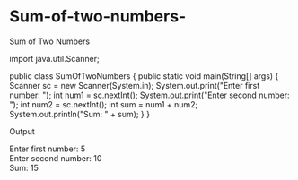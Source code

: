 # Sum-of-two-numbers-
Sum of Two Numbers

import java.util.Scanner;

public class SumOfTwoNumbers {
    public static void main(String[] args) {
        Scanner sc = new Scanner(System.in);
        System.out.print("Enter first number: ");
        int num1 = sc.nextInt();
        System.out.print("Enter second number: ");
        int num2 = sc.nextInt();
        int sum = num1 + num2;
        System.out.println("Sum: " + sum);
    }
}

Output

Enter first number: 5  
Enter second number: 10  
Sum: 15

